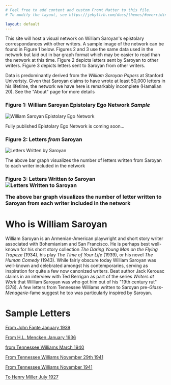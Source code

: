 ```yaml
---
# Feel free to add content and custom Front Matter to this file.
# To modify the layout, see https://jekyllrb.com/docs/themes/#overriding-theme-defaults

layout: default
---
```

<title>William Saroyan Epistolary Ego Network</title>

<p>This site will host a visual network on William Saroyan's epistolary correspondances with other writers. A sample image of the network can be found in Figure 1 below. Figures 2 and 3 use the same data used in the network but laid out in bar graph format which may be easier to read than the network at this time. Figure 2 depicts letters sent by Saroyan to other writers. Figure 3 depicts letters sent to Saroyan from other writers.</p>

<p>Data is predominantly derived from the <em>William Saroyan Papers</em> at Stanford Univeristy. Given that Saroyan claims to have wrote at least 50,000 letters in his lifetime, the network we have here is remarkably incomplete (Hamalian 20). See the "About" page for more details</p>


<h3>Figure 1: William Saroyan Epistolary Ego Network <em>Sample</em></h3>

<img src="../williamsaroyannetwork/assets/saroyan_epistolary_ego_network.png" alt="William Saroyan Epistolary Ego Network" id="network">
<p>Fully published Epistolary Ego Network is coming soon...</p>

<h3>Figure 2: Letters <em>from</em> Saroyan</h3>
<img src="../williamsaroyannetwork/assets/saroyan_letters_written.png" alt="Letters Written by Saroyan">
<p>The above bar graph visualizes the number of letters written from Saroyan to each writer included in the network</p>

<h3>Figure 3: Letters Written <em>to</em> Saroyan
<img src="../williamsaroyannetwork/assets/saroyan_letters_recieved.png" alt="Letters Written to Saroyan">
<p>The above bar graph visualizes the number of letter written to Saroyan from each writer included in the network

<h1>Who is William Saroyan</h1>
<p>William Saroyan is an Armenian-American playwright and short story writer associated with Bohemianism and San Francisco. He is perhaps best well-known for his short story collection <em>The Daring Young Man on the Flying Trapeze</em> (1934), his play <em>The Time of Your Life</em> (1939), or his novel <em>The Human Comedy</em> (1943). While fairly obscure today William Saroyan was well-known and celebrated amongst his contemporaries, serving as inspiration for quite a few now canonized writers. Beat author Jack Kerouac claims in an interview with Ted Berrigan as part of the series <em>Writers at Work</em> that William Saroyan was who got him out of his "19th century rut" (378). A few letters from Tennessee Williams written to Saroyan pre-<em>Glass-Menagerie</em>-fame suggest he too was particularly inspired by Saroyan.</p>

<h1>Sample Letters</h1>
<p>
    <a href="../williamsaroyannetwork/_texts/From_John_Fante_January_1939.pdf" role="document">From John Fante January 1939</a>
</p>
<p>
    <a href="../williamsaroyannetwork/_texts/From_Mencken_January_1936.pdf" role="document">From H.L. Mencken January 1936</a>
</p>
<p>
    <a href="../williamsaroyannetwork/_texts/From_Tennessee_Williams_March_1940.pdf" role="pdf">from Tennessee Williams March 1940</a>
</p>
<p>
    <a href="../williamsaroyannetwork/_texts/From_Tennessee_Williams_November_29_1941.pdf" role="pdf">From Tennessee Williams November 29th 1941</a>
</p>
<p>
    <a href="../williamsaroyannetwork/_texts/From_Tennessee_Williams_November_1941.pdf" role="pdf">From Tennessee Williams November 1941</a>
</p>
<p>
    <a href="https//:alyssa-jorgensen.github.io/williamsaroyannetwork/_texts/To_Henry_Miller_July_1927.pdf" role="pdf">To Henry Miller July 1927</a>
</p>
